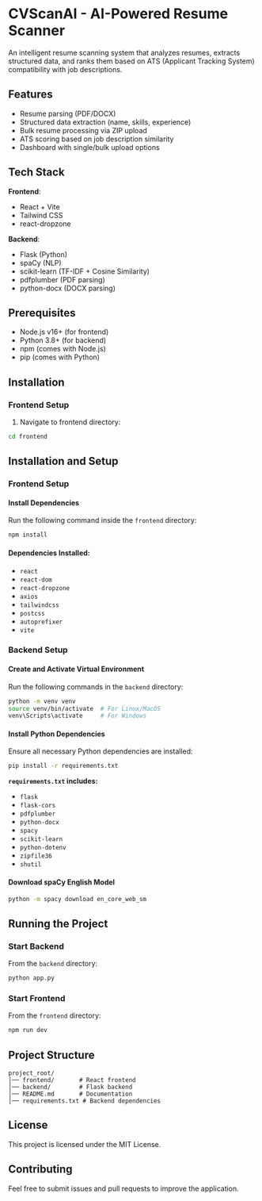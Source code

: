 # CVScanAI - AI-Powered Resume Scanner

An intelligent resume scanning system that analyzes resumes, extracts structured data, and ranks them based on ATS (Applicant Tracking System) compatibility with job descriptions.

## Features
- Resume parsing (PDF/DOCX)
- Structured data extraction (name, skills, experience)
- Bulk resume processing via ZIP upload
- ATS scoring based on job description similarity
- Dashboard with single/bulk upload options

## Tech Stack
**Frontend**:
- React + Vite
- Tailwind CSS
- react-dropzone

**Backend**:
- Flask (Python)
- spaCy (NLP)
- scikit-learn (TF-IDF + Cosine Similarity)
- pdfplumber (PDF parsing)
- python-docx (DOCX parsing)

## Prerequisites
- Node.js v16+ (for frontend)
- Python 3.8+ (for backend)
- npm (comes with Node.js)
- pip (comes with Python)

## Installation

### Frontend Setup
1. Navigate to frontend directory:
```bash
cd frontend
```
## Installation and Setup

### Frontend Setup

#### Install Dependencies
Run the following command inside the `frontend` directory:

```bash
npm install
```

#### Dependencies Installed:
- `react`
- `react-dom`
- `react-dropzone`
- `axios`
- `tailwindcss`
- `postcss`
- `autoprefixer`
- `vite`

### Backend Setup

#### Create and Activate Virtual Environment
Run the following commands in the `backend` directory:

```bash
python -m venv venv
source venv/bin/activate  # For Linux/MacOS
venv\Scripts\activate     # For Windows
```

#### Install Python Dependencies
Ensure all necessary Python dependencies are installed:

```bash
pip install -r requirements.txt
```

**`requirements.txt` includes:**
- `flask`
- `flask-cors`
- `pdfplumber`
- `python-docx`
- `spacy`
- `scikit-learn`
- `python-dotenv`
- `zipfile36`
- `shutil`

#### Download spaCy English Model

```bash
python -m spacy download en_core_web_sm
```

## Running the Project

### Start Backend
From the `backend` directory:

```bash
python app.py
```

### Start Frontend
From the `frontend` directory:

```bash
npm run dev
```

## Project Structure
```
project_root/
│── frontend/       # React frontend
│── backend/        # Flask backend
│── README.md       # Documentation
│── requirements.txt # Backend dependencies
```

## License
This project is licensed under the MIT License.

## Contributing
Feel free to submit issues and pull requests to improve the application.

